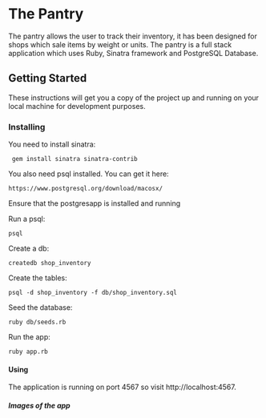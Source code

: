 # The Pantry

The pantry allows the user to track their inventory, it has been designed for shops which sale items by weight or units.
The pantry is a full stack application which uses Ruby, Sinatra framework and PostgreSQL Database.

## Getting Started

These instructions will get you a copy of the project up and running on your local machine for development purposes.

### Installing

You need to install sinatra:

```
 gem install sinatra sinatra-contrib
```
You also need psql installed. You can get it here:

```
https://www.postgresql.org/download/macosx/
```
Ensure that the postgresapp is installed and running

Run a psql:

```
psql
```

Create a db:

```
createdb shop_inventory
```

Create the tables:

```
psql -d shop_inventory -f db/shop_inventory.sql
```

Seed the database:

```
ruby db/seeds.rb
```

Run the app:

```
ruby app.rb
```

#### Using

The application is running on port 4567 so visit http://localhost:4567.


##### Images of the app  

